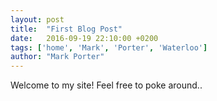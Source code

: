```yaml
---
layout: post
title:  "First Blog Post"
date:   2016-09-19 22:10:00 +0200
tags: ['home', 'Mark', 'Porter', 'Waterloo']
author: "Mark Porter"
---
```


Welcome to my site! Feel free to poke around..
